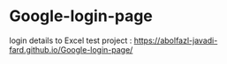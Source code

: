 # Google-login-page
login details to Excel
test project : https://abolfazl-javadi-fard.github.io/Google-login-page/
